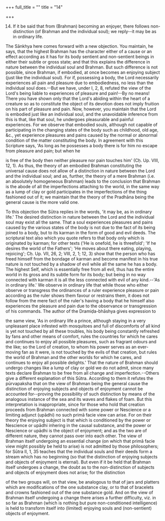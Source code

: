 +++
full_title = ""
title = "14"

+++


14. If it be said that from (Brahman) becoming an enjoyer, there follows non-distinction (of Brahman and the individual soul); we reply--it may be as in ordinary life.

The Sānkhya here comes forward with a new objection. You maintain, he says, that the highest Brahman has the character either of a cause or an effect according as it has for its body sentient and non-sentient beings in either their subtle or gross state; and that this explains the difference in nature between the individual soul and Brahman. But such difference is not possible, since Brahman, if embodied, at once becomes an enjoying subject (just like the individual soul). For if, possessing a body, the Lord necessarily experiences all pain and pleasure due to embodiedness, no less than the individual soul does.--But we have, under I, 2, 8, refuted the view of the Lord's being liable to experiences of pleasure and pain!--By no means! There you have shown only that the Lord's abiding within the heart of a creature so as to constitute the object of its devotion does not imply fruition on his part of pleasure and pain. Now, however, you maintain that the Lord is embodied just like an individual soul, and the unavoidable inference from this is that, like that soul, he undergoes pleasurable and painful experiences. For we observe that embodied souls, although not capable of participating in the changing states of the body such as childhood, old age, &c., yet experience pleasures and pains caused by the normal or abnormal condition of the matter constituting the body. In agreement with this Scripture says, 'As long as he possesses a body there is for him no escape from pleasure and pain; but when he

is free of the body then neither pleasure nor pain touches him' (Cḥ. Up. VIII, 12, 1). As thus, the theory of an embodied Brahman constituting the universal cause does not allow of a distinction in nature between the Lord and the individual soul; and as, further, the theory of a mere Brahman (i.e. an absolutely homogeneous Brahman) leads to the conclusion that Brahman is the abode of all the imperfections attaching to the world, in the same way as a lump of clay or gold participates in the imperfections of the thing fashioned out of it; we maintain that the theory of the Pradhāna being the general cause is the more valid one.

To this objection the Sūtra replies in the words, 'it may be, as in ordinary life.' The desired distinction in nature between the Lord and the individual soul may exist all the same. That a soul experiences pleasures and pains caused by the various states of the body is not due to the fact of its being joined to a body, but to its karman in the form of good and evil deeds. The scriptural text also which you quote refers to that body only which is originated by karman; for other texts ('He is onefold, he is threefold'; 'If he desires the world of the Fathers'; 'He moves about there eating, playing, rejoicing'; Cḥ. Up. VII, 26, 2; VIII, 2, 1; 12, 3) show that the person who has freed himself from the bondage of karman and become manifest in his true nature is not touched by a shadow of evil while all the same he has a body. The highest Self, which is essentially free from all evil, thus has the entire world in its gross and its subtle form for its body; but being in no way connected with karman it is all the less connected with evil of any kind.--'As in ordinary life.' We observe in ordinary life that while those who either observe or transgress the ordinances of a ruler experience pleasure or pain according as the ruler shows them favour or restrains them, it does not follow from the mere fact of the ruler's having a body that he himself also experiences the pleasure and pain due to the observance or transgression of his commands. The author of the Dramiḍa-bhāshya gives expression to

the same view, 'As in ordinary life a prince, although staying in a very unpleasant place infested with mosquitoes and full of discomforts of all kind is yet not touched by all these troubles, his body being constantly refreshed by fans and other means of comfort, rules the countries for which he cares and continues to enjoy all possible pleasures, such as fragrant odours and the like; so the Lord of creation, to whom his power serves as an ever-moving fan as it were, is not touched by the evils of that creation, but rules the world of Brahman and the other worlds for which he cares, and continues to enjoy all possible delights.' That the nature of Brahman should undergo changes like a lump of clay or gold we do not admit, since many texts declare Brahman to be free from all change and imperfection.--Others give a different explanation of this Sūtra. According to them it refutes the pūrvapaksha that on the view of Brahman being the general cause the distinction of enjoying subjects and objects of enjoyment cannot be accounted for--proving the possibility of such distinction by means of the analogous instance of the sea and its waves and flakes of foam. But this interpretation is inappropriate, since for those who hold that creation proceeds from Brahman connected with some power or Nescience or a limiting adjunct (upādhi) no such primā facie view can arise. For on their theory the enjoying subject is that which is conditioned by the power or Nescience or upādhi inhering in the causal substance, and the power or Nescience or upādhi is the object of enjoyment; and as the two are of different nature, they cannot pass over into each other. The view of Brahman itself undergoing an essential change (on which that primā facie view might possibly be held to arise) is not admitted by those philosophers; for Sūtra II, 1, 35 teaches that the individual souls and their deeds form a stream which has no beginning (so that the distinction of enjoying subjects and objects of enjoyment is eternal). But even if it be held that Brahman itself undergoes a change, the doubt as to the non-distinction of subjects and objects of enjoyment does not arise; for the distinction

of the two groups will, on that view, be analogous to that of jars and platters which are modifications of the one substance clay, or to that of bracelets and crowns fashioned out of the one substance gold. And on the view of Brahman itself undergoing a change there arises a further difficulty, viz. in so far as Brahman (which is nothing but pure non-conditioned intelligence) is held to transform itself into (limited) enjoying souls and (non-sentient) objects of enjoyment.

